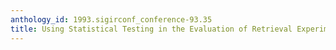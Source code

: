 ```yaml
---
anthology_id: 1993.sigirconf_conference-93.35
title: Using Statistical Testing in the Evaluation of Retrieval Experiments
---
```

